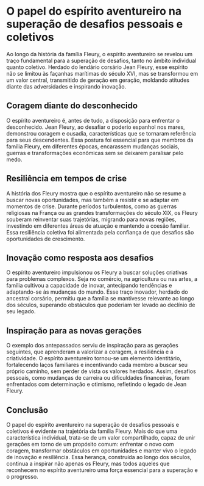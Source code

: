 # O papel do espírito aventureiro na superação de desafios pessoais e coletivos

Ao longo da história da família Fleury, o espírito aventureiro se revelou um traço fundamental para a superação de desafios, tanto no âmbito individual quanto coletivo. Herdado do lendário corsário Jean Fleury, esse espírito não se limitou às façanhas marítimas do século XVI, mas se transformou em um valor central, transmitido de geração em geração, moldando atitudes diante das adversidades e inspirando inovação.

## Coragem diante do desconhecido

O espírito aventureiro é, antes de tudo, a disposição para enfrentar o desconhecido. Jean Fleury, ao desafiar o poderio espanhol nos mares, demonstrou coragem e ousadia, características que se tornaram referência para seus descendentes. Essa postura foi essencial para que membros da família Fleury, em diferentes épocas, encarassem mudanças sociais, guerras e transformações econômicas sem se deixarem paralisar pelo medo.

## Resiliência em tempos de crise

A história dos Fleury mostra que o espírito aventureiro não se resume a buscar novas oportunidades, mas também a resistir e se adaptar em momentos de crise. Durante períodos turbulentos, como as guerras religiosas na França ou as grandes transformações do século XIX, os Fleury souberam reinventar suas trajetórias, migrando para novas regiões, investindo em diferentes áreas de atuação e mantendo a coesão familiar. Essa resiliência coletiva foi alimentada pela confiança de que desafios são oportunidades de crescimento.

## Inovação como resposta aos desafios

O espírito aventureiro impulsionou os Fleury a buscar soluções criativas para problemas complexos. Seja no comércio, na agricultura ou nas artes, a família cultivou a capacidade de inovar, antecipando tendências e adaptando-se às mudanças do mundo. Esse traço inovador, herdado do ancestral corsário, permitiu que a família se mantivesse relevante ao longo dos séculos, superando obstáculos que poderiam ter levado ao declínio de seu legado.

## Inspiração para as novas gerações

O exemplo dos antepassados serviu de inspiração para as gerações seguintes, que aprenderam a valorizar a coragem, a resiliência e a criatividade. O espírito aventureiro tornou-se um elemento identitário, fortalecendo laços familiares e incentivando cada membro a buscar seu próprio caminho, sem perder de vista os valores herdados. Assim, desafios pessoais, como mudanças de carreira ou dificuldades financeiras, foram enfrentados com determinação e otimismo, refletindo o legado de Jean Fleury.

## Conclusão

O papel do espírito aventureiro na superação de desafios pessoais e coletivos é evidente na trajetória da família Fleury. Mais do que uma característica individual, trata-se de um valor compartilhado, capaz de unir gerações em torno de um propósito comum: enfrentar o novo com coragem, transformar obstáculos em oportunidades e manter vivo o legado de inovação e resiliência. Essa herança, construída ao longo dos séculos, continua a inspirar não apenas os Fleury, mas todos aqueles que reconhecem no espírito aventureiro uma força essencial para a superação e o progresso.